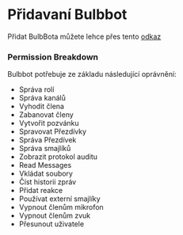 # Přidavaní Bulbbot
Přidat BulbBota můžete lehce přes tento [odkaz](https://bulbbot.mrphilip.xyz/invite)

### Permission Breakdown
Bulbbot potřebuje ze základu následující oprávnění: 

- Správa rolí
- Správa kanálů
- Vyhodit člena
- Zabanovat členy
- Vytvořit pozvánku
- Spravovat Přezdívky
- Správa Přezdívek
- Správa smajlíků
- Zobrazit protokol auditu
- Read Messages
- Vkládat soubory
- Číst historii zpráv
- Přidat reakce
- Používat externí smajlíky
- Vypnout členům mikrofon
- Vypnout členům zvuk
- Přesunout uživatele
